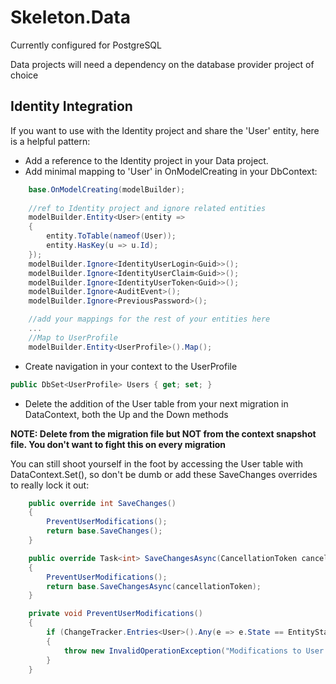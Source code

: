 # Skeleton.Data
Currently configured for PostgreSQL

Data projects will need a dependency on the database provider project of choice

## Identity Integration
If you want to use with the Identity project and share the 'User' entity, here is a helpful pattern:
- Add a reference to the Identity project in your Data project.
- Add minimal mapping to 'User' in OnModelCreating in your DbContext:
```csharp
    base.OnModelCreating(modelBuilder);
    
    //ref to Identity project and ignore related entities
    modelBuilder.Entity<User>(entity =>
    {
        entity.ToTable(nameof(User));
        entity.HasKey(u => u.Id);
    });
    modelBuilder.Ignore<IdentityUserLogin<Guid>>();
    modelBuilder.Ignore<IdentityUserClaim<Guid>>();
    modelBuilder.Ignore<IdentityUserToken<Guid>>();
    modelBuilder.Ignore<AuditEvent>();
    modelBuilder.Ignore<PreviousPassword>();

    //add your mappings for the rest of your entities here
    ...
    //Map to UserProfile
    modelBuilder.Entity<UserProfile>().Map();
```
- Create navigation in your context to the UserProfile
```csharp
public DbSet<UserProfile> Users { get; set; }
```

- Delete the addition of the User table from your next migration in DataContext, both the Up and the Down methods
 
**NOTE: Delete from the migration file but NOT from the context snapshot file.  You don't want to fight this on every migration**

You can still shoot yourself in the foot by accessing the User table with DataContext.Set<User>(), so don't be dumb or add these SaveChanges overrides to really lock it out:
```csharp
    public override int SaveChanges()
    {
        PreventUserModifications();
        return base.SaveChanges();
    }

    public override Task<int> SaveChangesAsync(CancellationToken cancellationToken = default)
    {
        PreventUserModifications();
        return base.SaveChangesAsync(cancellationToken);
    }

    private void PreventUserModifications()
    {
        if (ChangeTracker.Entries<User>().Any(e => e.State == EntityState.Added || e.State == EntityState.Modified || e.State == EntityState.Deleted))
        {
            throw new InvalidOperationException("Modifications to User entities are not allowed in DataContext.");
        }
    }
```
